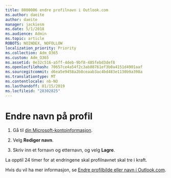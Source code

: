 ```yaml
---
title: 8000006 endre profilnavn i Outlook.com
ms.author: daeite
author: daeite
manager: jackiesm
ms.date: 5/1/2018
ms.audience: Admin
ms.topic: article
ROBOTS: NOINDEX, NOFOLLOW
localization_priority: Priority
ms.collection: Adm_O365
ms.custom: Adm_O365
ms.assetid: 0e32c516-a5ff-4deb-9bf8-485febd3def8
ms.openlocfilehash: 70657ce4a54f2c3ab88761ef3b0a4151d4901aaf
ms.sourcegitcommit: d6ea5e9458a2b8ceaab3ac4bd483e1130b9a398a
ms.translationtype: MT
ms.contentlocale: nb-NO
ms.lasthandoff: 01/15/2019
ms.locfileid: "28302825"
---
```

# <a name="change-your-profile-name"></a>Endre navn på profil

1. Gå til [din Microsoft-kontoinformasjon](https://go.microsoft.com/fwlink/p/?linkid=860841).
    
2. Velg **Rediger navn**. 
    
3. Skriv inn et fornavn og etternavn, og velg **Lagre**. 
    
La opptil 24 timer for at endringene skal profilnavnet skal tre i kraft.
  
Hvis du vil ha mer informasjon, se [Endre profilbilde eller navn i Outlook.com](https://go.microsoft.com/fwlink/?linkid=873110).
  

